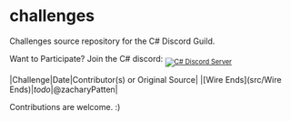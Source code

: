 # challenges

Challenges source repository for the C# Discord Guild.

Want to Participate? Join the C# discord: <sub><a href="https://discord.gg/csharp"><img src="https://img.shields.io/discord/143867839282020352?logo=discord&logoColor=ffffff&color=7389D8" title="C# Discord Server" /></a></sub>

|Challenge|Date|Contributor(s) or Original Source|
|[Wire Ends](src/Wire Ends)|_todo_|@zacharyPatten|

Contributions are welcome. :)